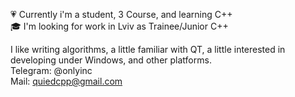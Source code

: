                                                                                                     
💗 Currently i'm a student, 3 Course, and learning C++                                                                                                
🎓 I'm looking for work in Lviv as Trainee/Junior C++                                                                                             

I like writing algorithms, a little familiar with QT, a little interested in developing under Windows, and other platforms.                                                        
Telegram: @onlyinc                                                                                      
Mail: quiedcpp@gmail.com                                            
